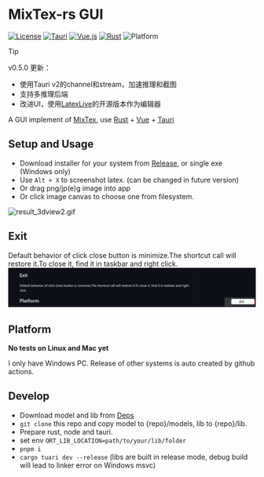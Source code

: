 # MixTex-rs GUI

[![License](https://img.shields.io/badge/license-GPLv3-blue)](https://www.gnu.org/licenses/gpl-3.0)
[![Tauri](https://img.shields.io/badge/Tauri-2.1.0-red?logo=tauri)]()
[![Vue.js](https://img.shields.io/badge/vue.js-v3-green?logo=vue.js)](https://github.com/vuejs/vue-next)
[![Rust](https://img.shields.io/badge/-Rust-orange?logo=rust&logoColor=white)](https://www.rust-lang.org/)
![Platform](https://img.shields.io/badge/platform-Windows%20|%20Mac%20|%20Linux-orange)


> [!tip]
> 
> v0.5.0 更新：
> - 使用Tauri v2的channel和stream，加速推理和截图
> - 支持多推理后端
> - 改进UI，使用[LatexLive](https://github.com/MosRat/LaTeXLive)的开源版本作为编辑器

A GUI implement of [MixTex](https://github.com/RQLuo/MixTeX-Latex-OCR/tree/MixTeX-v1.1.2), use [Rust](https://www.rust-lang.org/) + [Vue](https://github.com/vuejs/) + [Tauri](https://github.com/tauri-apps/tauri)


##  Setup and Usage

- Download installer for your system from [Release](https://github.com/MosRat/MixTex-rs-GUI/releases/latest), or single exe (Windows only)
- Use `Alt + X`  to screenshot latex. (can be changed in future version)
- Or drag png/jp(e)g image into app
- Or click image canvas to choose one from filesystem.

![result_3dview2.gif](docs%2Fgif%2Fresult_3dview2.gif)

## Exit
Default behavior of click close button is minimize.The shortcut call will restore it.To close it, find it in taskbar and right click.
![img.png](docs/img/img.png)
## Platform

**No tests on Linux and Mac yet**

I only have Windows PC. Release of other systems is auto created by github actions.

## Develop

- Download model and lib from [Deps](https://github.com/MosRat/MixTex-rs-GUI/releases/tag/deps)
- ``` git clone ``` this repo and copy model to {repo}/models, lib to {repo}/lib.
- Prepare rust, node and tauri.
- set env ``` ORT_LIB_LOCATION=path/to/your/lib/folder  ```
- ```pnpm i ```
- ``` cargo tuari dev --release ``` (libs are built in release mode, debug build will lead to linker error on Windows msvc)

